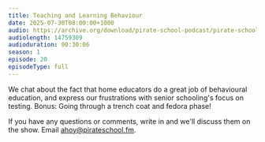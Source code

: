 ```yaml
---
title: Teaching and Learning Behaviour
date: 2025-07-30T08:00:00+1000
audio: https://archive.org/download/pirate-school-podcast/pirate-school-20.mp3
audiolength: 14759309
audioduration: 00:30:06
season: 1
episode: 20
episodeType: full
---
```


We chat about the fact that home educators do a great job of behavioural education, and express our frustrations with senior schooling's focus on testing. Bonus: Going through a trench coat and fedora phase!

If you have any questions or comments, write in and we'll discuss them on the show. Email ahoy@pirateschool.fm.